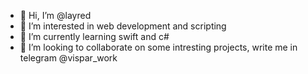 - 👋 Hi, I’m @layred
- 👀 I’m interested in web development and scripting
- 🌱 I’m currently learning swift and c#
- 💞️ I’m looking to collaborate on some intresting projects, write me in telegram @vispar_work

<!---
layred/layred is a ✨ special ✨ repository because its `README.md` (this file) appears on your GitHub profile.
You can click the Preview link to take a look at your changes.
--->
